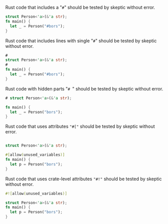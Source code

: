 Rust code that includes a "`#`" should be tested by skeptic without error.

```rust
struct Person<'a>(&'a str);
fn main() {
  let _ = Person("#bors");
}
```

Rust code that includes lines with single "`#`" should be tested by skeptic without error.

```rust
#
struct Person<'a>(&'a str);
#
fn main() {
  let _ = Person("#bors");
}
```

Rust code with hidden parts "`# `" should be tested by skeptic without error.

```rust
# struct Person<'a>(&'a str);

fn main() {
  let _ = Person("bors");
}
```

Rust code that uses attributes `"#["` should be tested by skeptic without error.

```rust

struct Person<'a>(&'a str);

#[allow(unused_variables)]
fn main() {
  let p = Person("bors");
}
```

Rust code that uses crate-level attributes `"#!"` should be tested by skeptic without error.

```rust
#![allow(unused_variables)]

struct Person<'a>(&'a str);
fn main() {
  let p = Person("bors");
}
```
